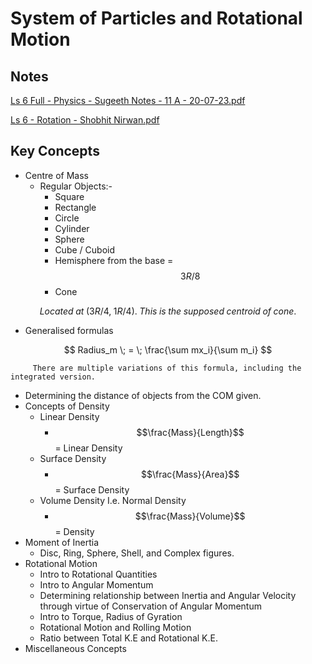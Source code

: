 # System of Particles and Rotational Motion

## Notes

[Ls 6 Full - Physics - Sugeeth Notes - 11 A - 20-07-23.pdf](https://drive.google.com/file/d/1M45bBWd\_zhDVSIajMqq-j7iO5mf9dd-N/view?usp=drivesdk)

[Ls 6 - Rotation - Shobhit Nirwan.pdf](https://drive.google.com/file/d/1OgOb53GO\_wuakkiYN3O\_GKvxk8j0lMRV/view?usp=drive\_link)

## Key Concepts

* Centre of Mass
  * Regular Objects:-
    * Square
    * Rectangle
    * Circle
    * Cylinder
    * Sphere
    * Cube / Cuboid
    * Hemisphere from the base = $$3R/8$$
    * Cone

$$
Located \; at \; (3R/4 , \; 1R/4). \; This \; is \; the \; supposed \; centroid \; of \; cone.
$$

* Generalised formulas

$$
Radius_m \; = \; \frac{\sum mx_i}{\sum m_i}
$$

```
     There are multiple variations of this formula, including the integrated version.
```

* Determining the distance of objects from the COM given.
* Concepts of Density
  * Linear Density
    * $$\frac{Mass}{Length}$$= Linear Density
  * Surface Density
    * $$\frac{Mass}{Area}$$= Surface Density
  * Volume Density I.e. Normal Density
    * $$\frac{Mass}{Volume}$$= Density
* Moment of Inertia
  * Disc, Ring, Sphere, Shell, and Complex figures.
* Rotational Motion
  * Intro to Rotational Quantities
  * Intro to Angular Momentum
  * Determining relationship between Inertia and Angular Velocity through virtue of Conservation of Angular Momentum
  * Intro to Torque, Radius of Gyration
  * Rotational Motion and Rolling Motion
  * Ratio between Total K.E and Rotational K.E.
* Miscellaneous Concepts
